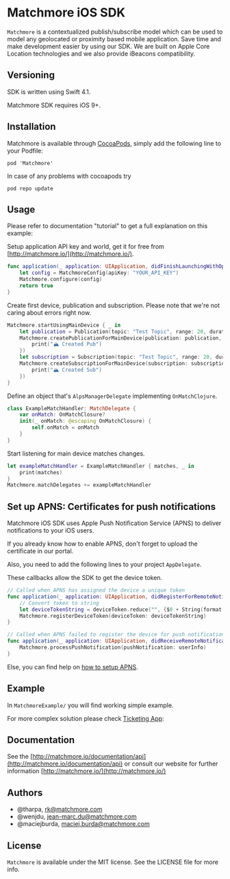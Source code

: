 # Matchmore iOS SDK

`Matchmore` is a contextualized publish/subscribe model which can be used to model any geolocated or proximity based mobile application. Save time and make development easier by using our SDK. We are built on Apple Core Location technologies and we also provide iBeacons compatibility.

## Versioning

SDK is written using Swift 4.1.

Matchmore SDK requires iOS 9+.

## Installation

Matchmore is available through [CocoaPods](http://cocoapods.org), simply add the following
line to your Podfile:

    pod 'Matchmore'
    
In case of any problems with cocoapods try

    pod repo update

## Usage

Please refer to documentation "tutorial" to get a full explanation on this example:

Setup application API key and world, get it for free from [http://matchmore.io/](http://matchmore.io/).
```swift
func application(_ application: UIApplication, didFinishLaunchingWithOptions launchOptions: [UIApplicationLaunchOptionsKey: Any]?) -> Bool {
    let config = MatchmoreConfig(apiKey: "YOUR_API_KEY")
    Matchmore.configure(config)
    return true
}
```

Create first device, publication and subscription. Please note that we're not caring about errors right now.
```swift
Matchmore.startUsingMainDevice { _ in
    let publication = Publication(topic: "Test Topic", range: 20, duration: 100, properties: ["test": "true"])
    Matchmore.createPublicationForMainDevice(publication: publication, completion: { _ in
        print("🏔 Created Pub")
    })
    let subscription = Subscription(topic: "Test Topic", range: 20, duration: 100, selector: "test = 'true'")
    Matchmore.createSubscriptionForMainDevice(subscription: subscription, completion: { _ in
        print("🏔 Created Sub")
    })
}
```

Define an object that's `AlpsManagerDelegate` implementing `OnMatchClojure`.
```swift
class ExampleMatchHandler: MatchDelegate {
    var onMatch: OnMatchClosure?
    init(_ onMatch: @escaping OnMatchClosure) {
        self.onMatch = onMatch
    }
}
```

Start listening for main device matches changes.
```swift
let exampleMatchHandler = ExampleMatchHandler { matches, _ in
    print(matches)
}
Matchmore.matchDelegates += exampleMatchHandler
```

## Set up APNS: Certificates for push notifications

Matchmore iOS SDK uses Apple Push Notification Service (APNS) to deliver notifications to your iOS users.

If you already know how to enable APNS, don't forget to upload the certificate in our portal.

Also, you need to add the following lines to your project `AppDelegate`.

These callbacks allow the SDK to get the device token.

```swift
// Called when APNS has assigned the device a unique token
func application(_ application: UIApplication, didRegisterForRemoteNotificationsWithDeviceToken deviceToken: Data) {
    // Convert token to string
    let deviceTokenString = deviceToken.reduce("", {$0 + String(format: "%02X", $1)})
    Matchmore.registerDeviceToken(deviceToken: deviceTokenString)
}

// Called when APNS failed to register the device for push notifications
func application(_ application: UIApplication, didReceiveRemoteNotification userInfo: [AnyHashable : Any]) {
    Matchmore.processPushNotification(pushNotification: userInfo)
}
```

Else, you can find help on [how to setup APNS](https://github.com/matchmore/alps-ios-sdk/blob/master/ApnsSetup.md).

## Example

In `MatchmoreExample/` you will find working simple example.

For more complex solution please check [Ticketing App](https://github.com/matchmore/alps-ios-TicketingApp):

## Documentation

See the [http://matchmore.io/documentation/api](http://matchmore.io/documentation/api) or consult our website for further information [http://matchmore.io/](http://matchmore.io/)

## Authors

- @tharpa, rk@matchmore.com
- @wenjdu, jean-marc.du@matchmore.com
- @maciejburda, maciej.burda@matchmore.com


## License

`Matchmore` is available under the MIT license. See the LICENSE file for more info.
